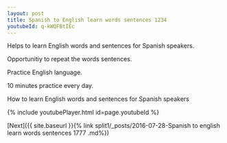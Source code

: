 ```yaml
---
layout: post
title: Spanish to English learn words sentences 1234 
youtubeId: q-kWQFBtIEc
---
```

 
 
Helps to learn English words and sentences for Spanish speakers.

Opportunitiy to repeat the words sentences. 

Practice English language. 
 
10 minutes practice every day. 
 
How to learn English words and sentences for Spanish speakers 
 
{% include youtubePlayer.html id=page.youtubeId %}
 
 
[Next]({{ site.baseurl }}{% link  split1/_posts/2016-07-28-Spanish to english learn words sentences 1777 .md%})
 
